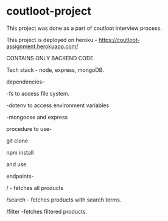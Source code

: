 # coutloot-project
This project was done as a part of coutloot interview process.


This project is deployed on heroku -  https://coutloot-assignment.herokuapp.com/


CONTAINS ONLY BACKEND CODE.

Tech stack - node, express, mongoDB.


dependencies-


-fs to access file system.


-dotenv to access environment variables


-mongoose and express




procedure to use-


git clone


npm install


and use.


endpoints-


/  - fetches all products


/search - fetches products with search terms.


/filter  -fetches filtered products.


